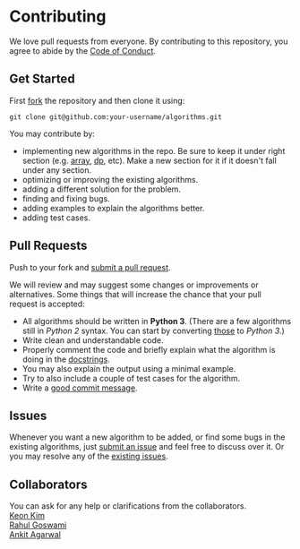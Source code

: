 # Contributing

We love pull requests from everyone. By contributing to this repository, you
agree to abide by the [Code of Conduct](CODE_OF_CONDUCT.md).

## Get Started
First [fork][fork] the repository and then clone it using:

    git clone git@github.com:your-username/algorithms.git


You may contribute by:
- implementing new algorithms in the repo. Be sure to keep it under
right section (e.g. [array](array), [dp](dp), etc). Make a new section for it if
it doesn't fall under any section.
- optimizing or improving the existing algorithms.
- adding a different solution for the problem.
- finding and fixing bugs.
- adding examples to explain the algorithms better.
- adding test cases.

## Pull Requests
Push to your fork and [submit a pull request][pr].

We will review and may suggest some changes or improvements or alternatives.
Some things that will increase the chance that your pull request is accepted:

* All algorithms should be written in **Python 3**. 
(There are a few algorithms still in _Python 2_ syntax. You can start by converting
[those][issue120] to _Python 3_.)
* Write clean and understandable code.
* Properly comment the code and briefly explain what the algorithm is doing in the [docstrings][docstr].
* You may also explain the output using a minimal example.
* Try to also include a couple of test cases for the algorithm.
* Write a [good commit message][commit].


## Issues
Whenever you want a new algorithm to be added, or find some bugs in the existing algorithms, 
just [submit an issue][newissue] and feel free to discuss over it.
Or you may resolve any of the [existing issues][issues].

## Collaborators
You can ask for any help or clarifications from the collaborators.  
[Keon Kim](https://github.com/keon)  
[Rahul Goswami](https://github.com/goswami-rahul)  
[Ankit Agarwal](https://github.com/ankit167)

[fork]: https://help.github.com/articles/fork-a-repo/
[docstr]: https://www.python.org/dev/peps/pep-0257/#multi-line-docstrings
[commit]: http://tbaggery.com/2008/04/19/a-note-about-git-commit-messages.html
[pr]: https://github.com/keon/algorithms/compare/
[newissue]: https://github.com/keon/algorithms/issues/new 
[issue120]: https://github.com/keon/algorithms/issues/120
[issues]: https://github.com/keon/algorithms/issues/

